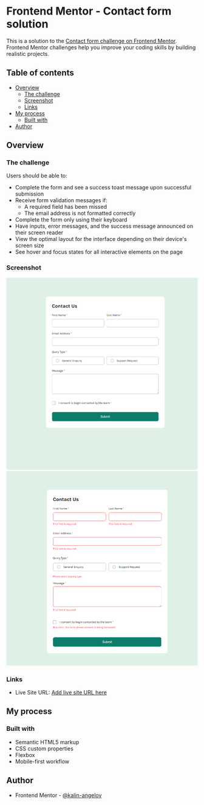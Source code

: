 # Frontend Mentor - Contact form solution

This is a solution to the [Contact form challenge on Frontend Mentor](https://www.frontendmentor.io/challenges/contact-form--G-hYlqKJj). Frontend Mentor challenges help you improve your coding skills by building realistic projects. 

## Table of contents

- [Overview](#overview)
  - [The challenge](#the-challenge)
  - [Screenshot](#screenshot)
  - [Links](#links)
- [My process](#my-process)
  - [Built with](#built-with)
- [Author](#author)

## Overview

### The challenge

Users should be able to:

- Complete the form and see a success toast message upon successful submission
- Receive form validation messages if:
  - A required field has been missed
  - The email address is not formatted correctly
- Complete the form only using their keyboard
- Have inputs, error messages, and the success message announced on their screen reader
- View the optimal layout for the interface depending on their device's screen size
- See hover and focus states for all interactive elements on the page

### Screenshot

![Desktop Screenshot](./screenshot/Screenshot%201.png)
![Desktop With Errors Screenshot](./screenshot/Screenshot%202.png)

### Links

- Live Site URL: [Add live site URL here](https://fm-contact-form.vercel.app/)

## My process

### Built with

- Semantic HTML5 markup
- CSS custom properties
- Flexbox
- Mobile-first workflow

## Author

- Frontend Mentor - [@kalin-angelov](https://www.frontendmentor.io/profile/kalin-angelov)
